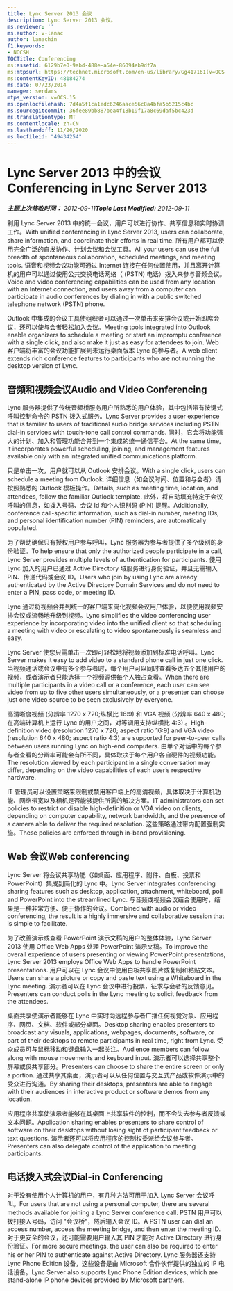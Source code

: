 ```yaml
---
title: Lync Server 2013 会议
description: Lync Server 2013 会议。
ms.reviewer: ''
ms.author: v-lanac
author: lanachin
f1.keywords:
- NOCSH
TOCTitle: Conferencing
ms:assetid: 6129b7e0-9abd-488e-a54e-86094eb9df7a
ms:mtpsurl: https://technet.microsoft.com/en-us/library/Gg417161(v=OCS.15)
ms:contentKeyID: 48184274
ms.date: 07/23/2014
manager: serdars
mtps_version: v=OCS.15
ms.openlocfilehash: 7d4a5f1ca1edc6246aace56c8a4bfa5b5215c4bc
ms.sourcegitcommit: 36fee89bb887bea4f18b19f17a8c69daf5bc423d
ms.translationtype: MT
ms.contentlocale: zh-CN
ms.lasthandoff: 11/26/2020
ms.locfileid: "49434254"
---
```

# <a name="conferencing-in-lync-server-2013"></a><span data-ttu-id="a77d4-103">Lync Server 2013 中的会议</span><span class="sxs-lookup"><span data-stu-id="a77d4-103">Conferencing in Lync Server 2013</span></span>

<div data-xmlns="http://www.w3.org/1999/xhtml">

<div class="topic" data-xmlns="http://www.w3.org/1999/xhtml" data-msxsl="urn:schemas-microsoft-com:xslt" data-cs="https://msdn.microsoft.com/">

<div data-asp="https://msdn2.microsoft.com/asp">



</div>

<div id="mainSection">

<div id="mainBody"><span data-ttu-id="a77d4-104">

<span> </span></span><span class="sxs-lookup"><span data-stu-id="a77d4-104">

<span> </span></span></span>

<span data-ttu-id="a77d4-105">_**主题上次修改时间：** 2012-09-11_</span><span class="sxs-lookup"><span data-stu-id="a77d4-105">_**Topic Last Modified:** 2012-09-11_</span></span>

<span data-ttu-id="a77d4-106">利用 Lync Server 2013 中的统一会议，用户可以进行协作、共享信息和实时协调工作。</span><span class="sxs-lookup"><span data-stu-id="a77d4-106">With unified conferencing in Lync Server 2013, users can collaborate, share information, and coordinate their efforts in real time.</span></span> <span data-ttu-id="a77d4-107">所有用户都可以使用完全广泛的自发协作、计划会议和会议工具。</span><span class="sxs-lookup"><span data-stu-id="a77d4-107">All your users can use the full breadth of spontaneous collaboration, scheduled meetings, and meeting tools.</span></span> <span data-ttu-id="a77d4-108">语音和视频会议功能可通过 Internet 连接在任何位置使用，并且离开计算机的用户可以通过使用公共交换电话网络（ (PSTN) 电话）拨入来参与音频会议。</span><span class="sxs-lookup"><span data-stu-id="a77d4-108">Voice and video conferencing capabilities can be used from any location with an Internet connection, and users away from a computer can participate in audio conferences by dialing in with a public switched telephone network (PSTN) phone.</span></span>

<span data-ttu-id="a77d4-109">Outlook 中集成的会议工具使组织者可以通过一次单击来安排会议或开始即席会议，还可以使与会者轻松加入会议。</span><span class="sxs-lookup"><span data-stu-id="a77d4-109">Meeting tools integrated into Outlook enable organizers to schedule a meeting or start an impromptu conference with a single click, and also make it just as easy for attendees to join.</span></span> <span data-ttu-id="a77d4-110">Web 客户端将丰富的会议功能扩展到未运行桌面版本 Lync 的参与者。</span><span class="sxs-lookup"><span data-stu-id="a77d4-110">A web client extends rich conference features to participants who are not running the desktop version of Lync.</span></span>

<div>

## <a name="audio-and-video-conferencing"></a><span data-ttu-id="a77d4-111">音频和视频会议</span><span class="sxs-lookup"><span data-stu-id="a77d4-111">Audio and Video Conferencing</span></span>

<span data-ttu-id="a77d4-112">Lync 服务器提供了传统音频桥服务用户所熟悉的用户体验，其中包括带有按键式呼叫控制命令的 PSTN 拨入式服务。</span><span class="sxs-lookup"><span data-stu-id="a77d4-112">Lync Server provides a user experience that is familiar to users of traditional audio bridge services including PSTN dial-in services with touch-tone call control commands.</span></span> <span data-ttu-id="a77d4-113">同时，它会将功能强大的计划、加入和管理功能合并到一个集成的统一通信平台。</span><span class="sxs-lookup"><span data-stu-id="a77d4-113">At the same time, it incorporates powerful scheduling, joining, and management features available only with an integrated unified communications platform.</span></span>

<span data-ttu-id="a77d4-114">只是单击一次，用户就可以从 Outlook 安排会议。</span><span class="sxs-lookup"><span data-stu-id="a77d4-114">With a single click, users can schedule a meeting from Outlook.</span></span> <span data-ttu-id="a77d4-115">详细信息（如会议时间、位置和与会者）请按照熟悉的 Outlook 模板操作。</span><span class="sxs-lookup"><span data-stu-id="a77d4-115">Details, such as meeting time, location, and attendees, follow the familiar Outlook template.</span></span> <span data-ttu-id="a77d4-116">此外，将自动填充特定于会议呼叫的信息，如拨入号码、会议 Id 和个人识别码 (PIN) 提醒。</span><span class="sxs-lookup"><span data-stu-id="a77d4-116">Additionally, conference call-specific information, such as dial-in number, meeting IDs, and personal identification number (PIN) reminders, are automatically populated.</span></span>

<span data-ttu-id="a77d4-117">为了帮助确保只有授权用户参与呼叫，Lync 服务器为参与者提供了多个级别的身份验证。</span><span class="sxs-lookup"><span data-stu-id="a77d4-117">To help ensure that only the authorized people participate in a call, Lync Server provides multiple levels of authentication for participants.</span></span> <span data-ttu-id="a77d4-118">使用 Lync 加入的用户已通过 Active Directory 域服务进行身份验证，并且无需输入 PIN、传递代码或会议 ID。</span><span class="sxs-lookup"><span data-stu-id="a77d4-118">Users who join by using Lync are already authenticated by the Active Directory Domain Services and do not need to enter a PIN, pass code, or meeting ID.</span></span>

<span data-ttu-id="a77d4-119">Lync 通过将视频合并到统一的客户端来简化视频会议用户体验，以便使用视频安排会议或流畅地升级到视频。</span><span class="sxs-lookup"><span data-stu-id="a77d4-119">Lync simplifies the video conferencing user experience by incorporating video into the unified client so that scheduling a meeting with video or escalating to video spontaneously is seamless and easy.</span></span>

<span data-ttu-id="a77d4-120">Lync Server 使您只需单击一次即可轻松地将视频添加到标准电话呼叫。</span><span class="sxs-lookup"><span data-stu-id="a77d4-120">Lync Server makes it easy to add video to a standard phone call in just one click.</span></span> <span data-ttu-id="a77d4-121">当视频通话或会议中有多个参与者时，每个用户可以同时查看多达五个其他用户的视频，或者演示者只能选择一个视频源供每个人独占查看。</span><span class="sxs-lookup"><span data-stu-id="a77d4-121">When there are multiple participants in a video call or a conference, each user can see video from up to five other users simultaneously, or a presenter can choose just one video source to be seen exclusively by everyone.</span></span>

<span data-ttu-id="a77d4-122">高清晰度视频 (分辨率 1270 x 720;纵横比 16:9) 和 VGA 视频 (分辨率 640 x 480;在高端计算机上运行 Lync 的用户之间，对等调用支持纵横比 4:3) 。</span><span class="sxs-lookup"><span data-stu-id="a77d4-122">High-definition video (resolution 1270 x 720; aspect ratio 16:9) and VGA video (resolution 640 x 480; aspect ratio 4:3) are supported for peer-to-peer calls between users running Lync on high-end computers.</span></span> <span data-ttu-id="a77d4-123">由单个对话中的每个参与者查看的分辨率可能会有所不同，具体取决于每个用户各自硬件的视频功能。</span><span class="sxs-lookup"><span data-stu-id="a77d4-123">The resolution viewed by each participant in a single conversation may differ, depending on the video capabilities of each user’s respective hardware.</span></span>

<span data-ttu-id="a77d4-124">IT 管理员可以设置策略来限制或禁用客户端上的高清视频，具体取决于计算机功能、网络带宽以及相机是否能够提供所需的解决方案。</span><span class="sxs-lookup"><span data-stu-id="a77d4-124">IT administrators can set policies to restrict or disable high-definition or VGA video on clients, depending on computer capability, network bandwidth, and the presence of a camera able to deliver the required resolution.</span></span> <span data-ttu-id="a77d4-125">这些策略通过带内配置强制实施。</span><span class="sxs-lookup"><span data-stu-id="a77d4-125">These policies are enforced through in-band provisioning.</span></span>

</div>

<div>

## <a name="web-conferencing"></a><span data-ttu-id="a77d4-126">Web 会议</span><span class="sxs-lookup"><span data-stu-id="a77d4-126">Web conferencing</span></span>

<span data-ttu-id="a77d4-127">Lync Server 将会议共享功能（如桌面、应用程序、附件、白板、投票和 PowerPoint）集成到简化的 Lync 中。</span><span class="sxs-lookup"><span data-stu-id="a77d4-127">Lync Server integrates conferencing sharing features such as desktop, application, attachment, whiteboard, poll and PowerPoint into the streamlined Lync.</span></span> <span data-ttu-id="a77d4-128">与音频或视频会议结合使用时，结果是一种非常方便、便于协作的会议。</span><span class="sxs-lookup"><span data-stu-id="a77d4-128">Combined with audio or video conferencing, the result is a highly immersive and collaborative session that is simple to facilitate.</span></span>

<span data-ttu-id="a77d4-129">为了改善演示或查看 PowerPoint 演示文稿的用户的整体体验，Lync Server 2013 使用 Office Web Apps 处理 PowerPoint 演示文稿。</span><span class="sxs-lookup"><span data-stu-id="a77d4-129">To improve the overall experience of users presenting or viewing PowerPoint presentations, Lync Server 2013 employs Office Web Apps to handle PowerPoint presentations.</span></span> <span data-ttu-id="a77d4-130">用户可以在 Lync 会议中使用白板共享图片或复制和粘贴文本。</span><span class="sxs-lookup"><span data-stu-id="a77d4-130">Users can share a picture or copy and paste text using a Whiteboard in the Lync meeting.</span></span> <span data-ttu-id="a77d4-131">演示者可以在 Lync 会议中进行投票，征求与会者的反馈意见。</span><span class="sxs-lookup"><span data-stu-id="a77d4-131">Presenters can conduct polls in the Lync meeting to solicit feedback from the attendees.</span></span>

<span data-ttu-id="a77d4-132">桌面共享使演示者能够在 Lync 中实时向远程参与者广播任何视觉对象、应用程序、网页、文档、软件或部分桌面。</span><span class="sxs-lookup"><span data-stu-id="a77d4-132">Desktop sharing enables presenters to broadcast any visuals, applications, webpages, documents, software, or part of their desktops to remote participants in real time, right from Lync.</span></span> <span data-ttu-id="a77d4-133">受众成员可与鼠标移动和键盘输入一起关注。</span><span class="sxs-lookup"><span data-stu-id="a77d4-133">Audience members can follow along with mouse movements and keyboard input.</span></span> <span data-ttu-id="a77d4-134">演示者可以选择共享整个屏幕或仅共享部分。</span><span class="sxs-lookup"><span data-stu-id="a77d4-134">Presenters can choose to share the entire screen or only a portion.</span></span> <span data-ttu-id="a77d4-135">通过共享其桌面，演示者可以从任何位置与交互式产品或软件演示中的受众进行沟通。</span><span class="sxs-lookup"><span data-stu-id="a77d4-135">By sharing their desktops, presenters are able to engage with their audiences in interactive product or software demos from any location.</span></span>

<span data-ttu-id="a77d4-136">应用程序共享使演示者能够在其桌面上共享软件的控制，而不会失去参与者反馈或文本问题。</span><span class="sxs-lookup"><span data-stu-id="a77d4-136">Application sharing enables presenters to share control of software on their desktops without losing sight of participant feedback or text questions.</span></span> <span data-ttu-id="a77d4-137">演示者还可以将应用程序的控制权委派给会议参与者。</span><span class="sxs-lookup"><span data-stu-id="a77d4-137">Presenters can also delegate control of the application to meeting participants.</span></span>

</div>

<div>

## <a name="dial-in-conferencing"></a><span data-ttu-id="a77d4-138">电话拨入式会议</span><span class="sxs-lookup"><span data-stu-id="a77d4-138">Dial-in Conferencing</span></span>

<span data-ttu-id="a77d4-139">对于没有使用个人计算机的用户，有几种方法可用于加入 Lync Server 会议呼叫。</span><span class="sxs-lookup"><span data-stu-id="a77d4-139">For users that are not using a personal computer, there are several methods available for joining a Lync Server conference call.</span></span> <span data-ttu-id="a77d4-140">PSTN 用户可以拨打接入号码，访问 "会议桥"，然后输入会议 ID。</span><span class="sxs-lookup"><span data-stu-id="a77d4-140">A PSTN user can dial an access number, access the meeting bridge, and then enter the meeting ID.</span></span> <span data-ttu-id="a77d4-141">对于更安全的会议，还可能需要用户输入其 PIN 才能对 Active Directory 进行身份验证。</span><span class="sxs-lookup"><span data-stu-id="a77d4-141">For more secure meetings, the user can also be required to enter his or her PIN to authenticate against Active Directory.</span></span> <span data-ttu-id="a77d4-142">Lync 服务器还支持 Lync Phone Edition 设备，这些设备是由 Microsoft 合作伙伴提供的独立的 IP 电话设备。</span><span class="sxs-lookup"><span data-stu-id="a77d4-142">Lync Server also supports Lync Phone Edition devices, which are stand-alone IP phone devices provided by Microsoft partners.</span></span>

<span data-ttu-id="a77d4-143"></div>

</div>

<span> </span>

</div>

</div>

</span><span class="sxs-lookup"><span data-stu-id="a77d4-143"></div>

</div>

<span> </span>

</div>

</div>

</span></span></div>

